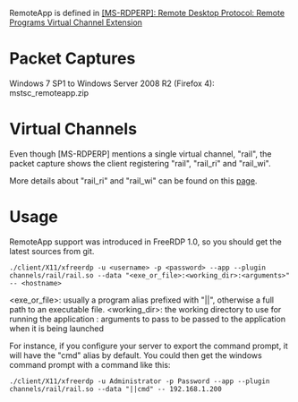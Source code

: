 RemoteApp is defined in 
[[MS-RDPERP]:   Remote Desktop Protocol: Remote Programs Virtual Channel Extension](http://msdn.microsoft.com/en-us/library/cc242568/)

# Packet Captures

Windows 7 SP1 to Windows Server 2008 R2 (Firefox 4): mstsc_remoteapp.zip

# Virtual Channels

Even though [MS-RDPERP] mentions a single virtual channel, "rail", the packet capture shows the client registering "rail", "rail_ri" and "rail_wi".

More details about "rail_ri" and "rail_wi" can be found on this [page](http://social.msdn.microsoft.com/Forums/en-US/os_windowsprotocols/thread/d91b20a2-96af-406c-aa56-085058a0af44/).

# Usage

RemoteApp support was introduced in FreeRDP 1.0, so you should get the latest sources from git.

    ./client/X11/xfreerdp -u <username> -p <password> --app --plugin channels/rail/rail.so --data "<exe_or_file>:<working_dir>:<arguments>" -- <hostname>

<exe_or_file>: usually a program alias prefixed with "||", otherwise a full path to an executable file.
<working_dir>: the working directory to use for running the application
<arguments>: arguments to pass to be passed to the application when it is being launched

For instance, if you configure your server to export the command prompt, it will have the "cmd" alias by default. You could then get the windows command prompt with a command like this:

    ./client/X11/xfreerdp -u Administrator -p Password --app --plugin channels/rail/rail.so --data "||cmd" -- 192.168.1.200
